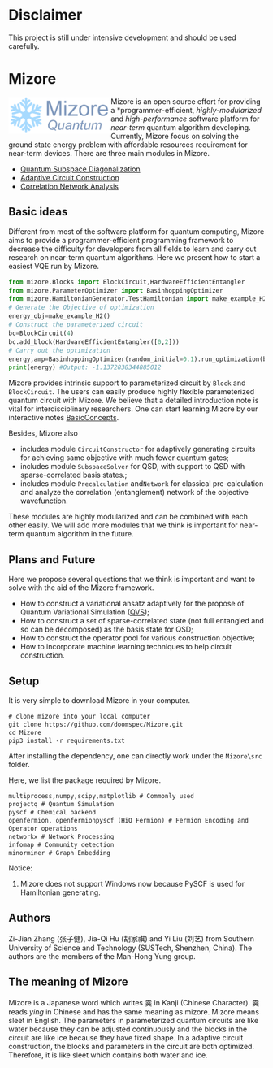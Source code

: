 # Disclaimer

This project is still under intensive development and should be used carefully.

# Mizore
<img src="docs/mizore_icon.png" width="40%" align="left" />

Mizore is an open source effort for providing a *programmer-efficient, *highly-modularized* and *high-performance* software platform for *near-term* quantum algorithm developing. Currently, Mizore focus on solving the ground state energy problem with affordable resources requirement for near-term devices. There are three main modules in Mizore.

- [Quantum Subspace Diagonalization](src/SubspaceSolver&Sparse.ipynb)
- [Adaptive Circuit Construction](src/AdaptiveCircuitConstruction.ipynb)
- [Correlation Network Analysis](src/CorrelationNetwork.ipynb)


## Basic ideas

Different from most of the software platform for quantum  computing, Mizore aims to provide a programmer-efficient programming framework to decrease the difficulty for developers from all fields to learn and carry out research on near-term quantum algorithms. Here we present how to start a easiest VQE run by Mizore.

```python
from mizore.Blocks import BlockCircuit,HardwareEfficientEntangler
from mizore.ParameterOptimizer import BasinhoppingOptimizer
from mizore.HamiltonianGenerator.TestHamiltonian import make_example_H2
# Generate the Objective of optimization
energy_obj=make_example_H2()
# Construct the parameterized circuit
bc=BlockCircuit(4)
bc.add_block(HardwareEfficientEntangler([0,2]))
# Carry out the optimization
energy,amp=BasinhoppingOptimizer(random_initial=0.1).run_optimization(bc,energy_obj.get_cost())
print(energy) #Output: -1.1372838344885012
```

Mizore provides intrinsic support to parameterized circuit by `Block` and `BlockCircuit`. The users can easily produce highly flexible parameterized quantum circuit with Mizore. We believe that a detailed introduction note is vital for interdisciplinary researchers. One can start learning Mizore by our interactive notes [BasicConcepts](src/BasicConcepts.ipynb).

Besides, Mizore also

- includes module `CircuitConstructor` for adaptively generating circuits for achieving same objective with much fewer quantum gates;
- includes module `SubspaceSolver` for QSD, with support to QSD with sparse-correlated basis states.;
- includes module `Precalculation` and`Network` for classical pre-calculation and analyze the correlation (entanglement) network of the objective wavefunction.

These modules are highly modularized and can be combined with each other easily. We will add more modules that we think is important for near-term quantum algorithm in the future.

## Plans and Future

Here we propose several questions that we think is important and want to solve with the aid of the Mizore framework.

- How to construct a variational ansatz adaptively for the propose of Quantum Variational Simulation ([QVS](https://quantum-journal.org/papers/q-2019-10-07-191/));
- How to construct a set of sparse-correlated state (not full entangled and so can be decomposed) as the basis state for QSD;
- How to construct the operator pool for various construction objective;
- How to incorporate machine learning techniques to help circuit construction.


## Setup
It is very simple to download Mizore in your computer.

```shell
# clone mizore into your local computer
git clone https://github.com/doomspec/Mizore.git
cd Mizore
pip3 install -r requirements.txt
```
After installing the dependency, one can directly work under the `Mizore\src` folder.

Here, we list the package required by Mizore. 
```shell
multiprocess,numpy,scipy,matplotlib # Commonly used
projectq # Quantum Simulation
pyscf # Chemical backend
openfermion, openfermionpyscf (HiQ Fermion) # Fermion Encoding and Operator operations
networkx # Network Processing
infomap # Community detection
minorminer # Graph Embedding
```

Notice: 
1. Mizore does not support Windows now because PySCF is used for Hamiltonian generating.


## Authors
Zi-Jian Zhang (张子健), Jia-Qi Hu (胡家祺) and Yi Liu (刘艺) from Southern University of Science and Technology (SUSTech, Shenzhen, China). The authors are the members of the Man-Hong Yung group.

## The meaning of Mizore
Mizore is a Japanese word which writes 霙 in Kanji (Chinese Character). 霙  reads *ying* in Chinese and has the same meaning as mizore. Mizore means sleet in English. The parameters in parameterized quantum circuits are like water because they can be adjusted continuously and the blocks in the circuit are like ice because they have fixed shape. In a adaptive circuit construction, the blocks and parameters in the circuit are both optimized. Therefore, it is like sleet which contains both water and ice.
